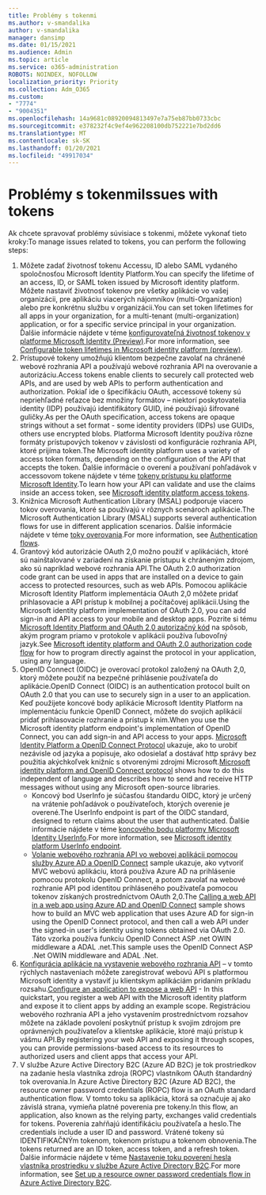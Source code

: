 ```yaml
---
title: Problémy s tokenmi
ms.author: v-smandalika
author: v-smandalika
manager: dansimp
ms.date: 01/15/2021
ms.audience: Admin
ms.topic: article
ms.service: o365-administration
ROBOTS: NOINDEX, NOFOLLOW
localization_priority: Priority
ms.collection: Adm_O365
ms.custom:
- "7774"
- "9004351"
ms.openlocfilehash: 14a9681c08920094813497e7a75eb87bb0733cbc
ms.sourcegitcommit: e378232f4c9ef4e962208100db752221e7bd2dd6
ms.translationtype: MT
ms.contentlocale: sk-SK
ms.lasthandoff: 01/20/2021
ms.locfileid: "49917034"
---
```

# <a name="issues-with-tokens"></a><span data-ttu-id="ad301-102">Problémy s tokenmi</span><span class="sxs-lookup"><span data-stu-id="ad301-102">Issues with tokens</span></span>

<span data-ttu-id="ad301-103">Ak chcete spravovať problémy súvisiace s tokenmi, môžete vykonať tieto kroky:</span><span class="sxs-lookup"><span data-stu-id="ad301-103">To manage issues related to tokens, you can perform the following steps:</span></span>

1. <span data-ttu-id="ad301-104">Môžete zadať životnosť tokenu Accessu, ID alebo SAML vydaného spoločnosťou Microsoft Identity Platform.</span><span class="sxs-lookup"><span data-stu-id="ad301-104">You can specify the lifetime of an access, ID, or SAML token issued by Microsoft identity platform.</span></span> <span data-ttu-id="ad301-105">Môžete nastaviť životnosť tokenov pre všetky aplikácie vo vašej organizácii, pre aplikáciu viacerých nájomníkov (multi-Organization) alebo pre konkrétnu službu v organizácii.</span><span class="sxs-lookup"><span data-stu-id="ad301-105">You can set token lifetimes for all apps in your organization, for a multi-tenant (multi-organization) application, or for a specific service principal in your organization.</span></span> <span data-ttu-id="ad301-106">Ďalšie informácie nájdete v téme [konfigurovateľná životnosť tokenov v platforme Microsoft Identity (Preview)](https://docs.microsoft.com/azure/active-directory/develop/active-directory-configurable-token-lifetimes).</span><span class="sxs-lookup"><span data-stu-id="ad301-106">For more information, see [Configurable token lifetimes in Microsoft identity platform (preview)](https://docs.microsoft.com/azure/active-directory/develop/active-directory-configurable-token-lifetimes).</span></span>
2. <span data-ttu-id="ad301-107">Prístupové tokeny umožňujú klientom bezpečne zavolať na chránené webové rozhrania API a používajú webové rozhrania API na overovanie a autorizáciu.</span><span class="sxs-lookup"><span data-stu-id="ad301-107">Access tokens enable clients to securely call protected web APIs, and are used by web APIs to perform authentication and authorization.</span></span> <span data-ttu-id="ad301-108">Pokiaľ ide o špecifikáciu OAuth, accessové tokeny sú nepriehľadné reťazce bez množiny formátov – niektorí poskytovatelia identity (IDP) používajú identifikátory GUID, iné používajú šifrované guličky.</span><span class="sxs-lookup"><span data-stu-id="ad301-108">As per the OAuth specification, access tokens are opaque strings without a set format - some identity providers (IDPs) use GUIDs, others use encrypted blobs.</span></span> <span data-ttu-id="ad301-109">Platforma Microsoft Identity používa rôzne formáty prístupových tokenov v závislosti od konfigurácie rozhrania API, ktoré prijíma token.</span><span class="sxs-lookup"><span data-stu-id="ad301-109">The Microsoft identity platform uses a variety of access token formats, depending on the configuration of the API that accepts the token.</span></span> <span data-ttu-id="ad301-110">Ďalšie informácie o overení a používaní pohľadávok v accessovom tokene nájdete v téme [tokeny prístupu ku platforme Microsoft Identity](https://docs.microsoft.com/azure/active-directory/develop/userinfo#calling-the-userinfo-endpoint).</span><span class="sxs-lookup"><span data-stu-id="ad301-110">To learn how your API can validate and use the claims inside an access token, see [Microsoft identity platform access tokens](https://docs.microsoft.com/azure/active-directory/develop/userinfo#calling-the-userinfo-endpoint).</span></span>
3. <span data-ttu-id="ad301-111">Knižnica Microsoft Authentication Library (MSAL) podporuje viacero tokov overovania, ktoré sa používajú v rôznych scenároch aplikácie.</span><span class="sxs-lookup"><span data-stu-id="ad301-111">The Microsoft Authentication Library (MSAL) supports several authentication flows for use in different application scenarios.</span></span> <span data-ttu-id="ad301-112">Ďalšie informácie nájdete v téme [toky overovania](https://docs.microsoft.com/azure/active-directory/develop/msal-authentication-flows#how-each-flow-emits-tokens-and-codes).</span><span class="sxs-lookup"><span data-stu-id="ad301-112">For more information, see [Authentication flows](https://docs.microsoft.com/azure/active-directory/develop/msal-authentication-flows#how-each-flow-emits-tokens-and-codes).</span></span>
4. <span data-ttu-id="ad301-113">Grantový kód autorizácie OAuth 2,0 možno použiť v aplikáciách, ktoré sú nainštalované v zariadení na získanie prístupu k chráneným zdrojom, ako sú napríklad webové rozhrania API.</span><span class="sxs-lookup"><span data-stu-id="ad301-113">The OAuth 2.0 authorization code grant can be used in apps that are installed on a device to gain access to protected resources, such as web APIs.</span></span> <span data-ttu-id="ad301-114">Pomocou aplikácie Microsoft Identity Platform implementácia OAuth 2,0 môžete pridať prihlasovacie a API prístup k mobilnej a počítačovej aplikácii.</span><span class="sxs-lookup"><span data-stu-id="ad301-114">Using the Microsoft identity platform implementation of OAuth 2.0, you can add sign-in and API access to your mobile and desktop apps.</span></span> <span data-ttu-id="ad301-115">Pozrite si tému [Microsoft Identity Platform and OAuth 2,0 autorizačný kód](https://docs.microsoft.com/azure/active-directory/develop/v2-oauth2-auth-code-flow#refresh-the-access-token) na spôsob, akým program priamo v protokole v aplikácii používa ľubovoľný jazyk.</span><span class="sxs-lookup"><span data-stu-id="ad301-115">See [Microsoft identity platform and OAuth 2.0 authorization code flow](https://docs.microsoft.com/azure/active-directory/develop/v2-oauth2-auth-code-flow#refresh-the-access-token) for how to program directly against the protocol in your application, using any language.</span></span>
5. <span data-ttu-id="ad301-116">OpenID Connect (OIDC) je overovací protokol založený na OAuth 2,0, ktorý môžete použiť na bezpečné prihlásenie používateľa do aplikácie.</span><span class="sxs-lookup"><span data-stu-id="ad301-116">OpenID Connect (OIDC) is an authentication protocol built on OAuth 2.0 that you can use to securely sign in a user to an application.</span></span> <span data-ttu-id="ad301-117">Keď použijete koncové body aplikácie Microsoft Identity Platform na implementáciu funkcie OpenID Connect, môžete do svojich aplikácií pridať prihlasovacie rozhranie a prístup k nim.</span><span class="sxs-lookup"><span data-stu-id="ad301-117">When you use the Microsoft identity platform endpoint's implementation of OpenID Connect, you can add sign-in and API access to your apps.</span></span> <span data-ttu-id="ad301-118">[Microsoft Identity Platform a OpenID Connect Protocol](https://docs.microsoft.com/azure/active-directory/develop/v2-protocols-oidc#send-the-sign-in-request) ukazuje, ako to urobiť nezávisle od jazyka a popisuje, ako odosielať a dostávať http správy bez použitia akýchkoľvek knižníc s otvorenými zdrojmi Microsoft.</span><span class="sxs-lookup"><span data-stu-id="ad301-118">[Microsoft identity platform and OpenID Connect protocol](https://docs.microsoft.com/azure/active-directory/develop/v2-protocols-oidc#send-the-sign-in-request) shows how to do this independent of language and describes how to send and receive HTTP messages without using any Microsoft open-source libraries.</span></span>
    - <span data-ttu-id="ad301-119">Koncový bod UserInfo je súčasťou štandardu OIDC, ktorý je určený na vrátenie pohľadávok o používateľoch, ktorých overenie je overené.</span><span class="sxs-lookup"><span data-stu-id="ad301-119">The UserInfo endpoint is part of the OIDC standard, designed to return claims about the user that authenticated.</span></span> <span data-ttu-id="ad301-120">Ďalšie informácie nájdete v téme [koncového bodu platformy Microsoft Identity UserInfo](https://docs.microsoft.com/azure/active-directory/develop/userinfo#consider-use-an-id-token-instead).</span><span class="sxs-lookup"><span data-stu-id="ad301-120">For more information, see [Microsoft identity platform UserInfo endpoint](https://docs.microsoft.com/azure/active-directory/develop/userinfo#consider-use-an-id-token-instead).</span></span>
    - <span data-ttu-id="ad301-121">[Volanie webového rozhrania API vo webovej aplikácii pomocou služby Azure AD a OpenID Connect](https://docs.microsoft.com/samples/azure-samples/active-directory-dotnet-webapp-webapi-openidconnect/active-directory-dotnet-webapp-webapi-openidconnect/) sample ukazuje, ako vytvoriť MVC webovú aplikáciu, ktorá používa Azure AD na prihlásenie pomocou protokolu OpenID Connect, a potom zavolať na webové rozhranie API pod identitou prihláseného používateľa pomocou tokenov získaných prostredníctvom OAuth 2,0.</span><span class="sxs-lookup"><span data-stu-id="ad301-121">The [Calling a web API in a web app using Azure AD and OpenID Connect](https://docs.microsoft.com/samples/azure-samples/active-directory-dotnet-webapp-webapi-openidconnect/active-directory-dotnet-webapp-webapi-openidconnect/) sample shows how to build an MVC web application that uses Azure AD for sign-in using the OpenID Connect protocol, and then call a web API under the signed-in user's identity using tokens obtained via OAuth 2.0.</span></span> <span data-ttu-id="ad301-122">Táto vzorka používa funkciu OpenID Connect ASP .net OWIN middleware a ADAL .net.</span><span class="sxs-lookup"><span data-stu-id="ad301-122">This sample uses the OpenID Connect ASP .Net OWIN middleware and ADAL .Net.</span></span>
6. <span data-ttu-id="ad301-123">[Konfigurácia aplikácie na vystavenie webového rozhrania API](https://docs.microsoft.com/azure/active-directory/develop/quickstart-configure-app-expose-web-apis) – v tomto rýchlych nastaveniach môžete zaregistrovať webovú API s platformou Microsoft identity a vystaviť ju klientskym aplikáciám pridaním príkladu rozsahu.</span><span class="sxs-lookup"><span data-stu-id="ad301-123">[Configure an application to expose a web API](https://docs.microsoft.com/azure/active-directory/develop/quickstart-configure-app-expose-web-apis) - In this quickstart, you register a web API with the Microsoft identity platform and expose it to client apps by adding an example scope.</span></span> <span data-ttu-id="ad301-124">Registráciou webového rozhrania API a jeho vystavením prostredníctvom rozsahov môžete na základe povolení poskytnúť prístup k svojim zdrojom pre oprávnených používateľov a klientske aplikácie, ktoré majú prístup k vášmu API.</span><span class="sxs-lookup"><span data-stu-id="ad301-124">By registering your web API and exposing it through scopes, you can provide permissions-based access to its resources to authorized users and client apps that access your API.</span></span>
7. <span data-ttu-id="ad301-125">V službe Azure Active Directory B2C (Azure AD B2C) je tok prostriedkov na zadanie hesla vlastníka zdroja (ROPC) vlastníkom OAuth štandardný tok overovania.</span><span class="sxs-lookup"><span data-stu-id="ad301-125">In Azure Active Directory B2C (Azure AD B2C), the resource owner password credentials (ROPC) flow is an OAuth standard authentication flow.</span></span> <span data-ttu-id="ad301-126">V tomto toku sa aplikácia, ktorá sa označuje aj ako závislá strana, vymieňa platné poverenia pre tokeny.</span><span class="sxs-lookup"><span data-stu-id="ad301-126">In this flow, an application, also known as the relying party, exchanges valid credentials for tokens.</span></span> <span data-ttu-id="ad301-127">Poverenia zahŕňajú identifikáciu používateľa a heslo.</span><span class="sxs-lookup"><span data-stu-id="ad301-127">The credentials include a user ID and password.</span></span> <span data-ttu-id="ad301-128">Vrátené tokeny sú IDENTIFIKAČNÝm tokenom, tokenom prístupu a tokenom obnovenia.</span><span class="sxs-lookup"><span data-stu-id="ad301-128">The tokens returned are an ID token, access token, and a refresh token.</span></span> <span data-ttu-id="ad301-129">Ďalšie informácie nájdete v téme [Nastavenie toku poverení hesla vlastníka prostriedku v službe Azure Active Directory B2C](https://docs.microsoft.com/azure/active-directory-b2c/add-ropc-policy?tabs=app-reg-ga&pivots=b2c-user-flow).</span><span class="sxs-lookup"><span data-stu-id="ad301-129">For more information, see [Set up a resource owner password credentials flow in Azure Active Directory B2C](https://docs.microsoft.com/azure/active-directory-b2c/add-ropc-policy?tabs=app-reg-ga&pivots=b2c-user-flow).</span></span> 

